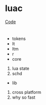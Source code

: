 # luac 
[Code](http://219.238.4.226/files/6063000005323B9C/www.lua.org/ftp/lua-5.3.4.tar.gz)

# 

- tokens
- lt
- ltm
- r
- core
1. lua state 
2. schd
- lib
1. cross platform
2. why so fast
